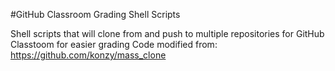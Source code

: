 #GitHub Classroom Grading Shell Scripts

Shell scripts that will clone from and push to multiple repositories for GitHub Classtoom for easier grading 
Code modified from: https://github.com/konzy/mass_clone

